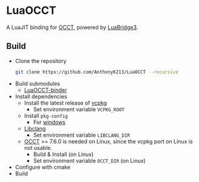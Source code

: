 # LuaOCCT

A LuaJIT binding for [OCCT](https://dev.opencascade.org/), powered by [LuaBridge3](https://github.com/kunitoki/LuaBridge3).

## Build
- Clone the repository
  ```sh
  git clone https://github.com/AnthonyK213/LuaOCCT --recursive
  ```
- Build submodules
  - [LuaOCCT-binder](https://github.com/AnthonyK213/LuaOCCT-binder)
- Install dependencies
  - Install the latest release of [vcpkg](https://github.com/microsoft/vcpkg)
    - Set environment variable `VCPKG_ROOT`
  - Install `pkg-config`
    - For [windows](https://stackoverflow.com/questions/1710922/how-to-install-pkg-config-in-windows)
  - [Libclang](https://github.com/llvm/llvm-project)
    - Set environment variable `LIBCLANG_DIR`
  - [OCCT](https://github.com/Open-Cascade-SAS/OCCT) >= 7.6.0 is needed on Linux,
    since the vcpkg port on Linux is not usable.
    - Build & Install (on Linux)
    - Set environment variable `OCCT_DIR` (on Linux)
- Configure with cmake
- Build
